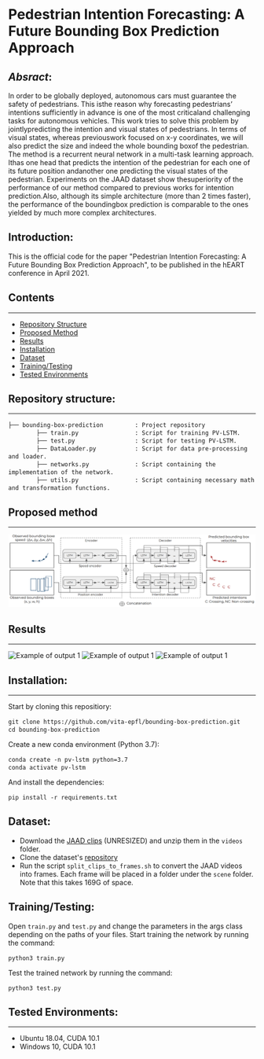 # Pedestrian Intention Forecasting: A Future Bounding Box Prediction Approach

## _Absract_:
In order to be globally deployed, autonomous cars must guarantee the safety of pedestrians. This isthe reason why forecasting pedestrians’ intentions sufficiently in advance is one of the most criticaland challenging tasks for autonomous vehicles.  This work tries to solve this problem by jointlypredicting the intention and visual states of pedestrians. In terms of visual states, whereas previouswork focused on x-y coordinates, we will also predict the size and indeed the whole bounding boxof the pedestrian.  The method is a recurrent neural network in a multi-task learning approach.  Ithas one head that predicts the intention of the pedestrian for each one of its future position andanother one predicting the visual states of the pedestrian. Experiments on the JAAD dataset show thesuperiority of the performance of our method compared to previous works for intention prediction.Also, although its simple architecture (more than 2 times faster), the performance of the boundingbox prediction is comparable to the ones yielded by much more complex architectures.

## Introduction:
This is the official code for the paper "Pedestrian Intention Forecasting: A Future Bounding Box Prediction Approach", to be published in the hEART conference in April 2021.

## Contents
------------
  * [Repository Structure](#repository-structure)
  * [Proposed Method](#proposed-method)
  * [Results](#results)
  * [Installation](#installation)
  * [Dataset](#dataset)
  * [Training/Testing](#training-testing)
  * [Tested Environments](#tested-environments)
  
## Repository structure:
------------
    ├── bounding-box-prediction         : Project repository    
            ├── train.py                : Script for training PV-LSTM.  
            ├── test.py                 : Script for testing PV-LSTM.  
            ├── DataLoader.py           : Script for data pre-processing and loader. 
            ├── networks.py             : Script containing the implementation of the network.
            ├── utils.py                : Script containing necessary math and transformation functions.
            
## Proposed method
-------------
![Our proposed multitask Position-Speed-LSTM (PV-LSTM) architecture](Images/network.PNG)


## Results
--------------
![Example of output 1](Images/vis1.png)
![Example of output 1](Images/vis2.png)
![Example of output 1](Images/vis3.png)
  
## Installation:
------------
Start by cloning this repositiory:
```
git clone https://github.com/vita-epfl/bounding-box-prediction.git
cd bounding-box-prediction
```
Create a new conda environment (Python 3.7):
```
conda create -n pv-lstm python=3.7
conda activate pv-lstm
```
And install the dependencies:
```
pip install -r requirements.txt
```

## Dataset:
  * Download the [JAAD clips](http://data.nvision2.eecs.yorku.ca/JAAD_dataset/) (UNRESIZED) and unzip them in the `videos` folder.
  * Clone the dataset's [repository](https://github.com/ykotseruba/JAAD)
  * Run the script `split_clips_to_frames.sh` to convert the JAAD videos into frames. Each frame will be placed in a folder under the `scene` folder. Note that this takes 169G of space.
  
## Training/Testing:
Open `train.py` and `test.py` and change the parameters in the args class depending on the paths of your files.
Start training the network by running the command:
```
python3 train.py
```
Test the trained network by running the command:
```
python3 test.py
```

## Tested Environments:
------------
  * Ubuntu 18.04, CUDA 10.1
  * Windows 10, CUDA 10.1

